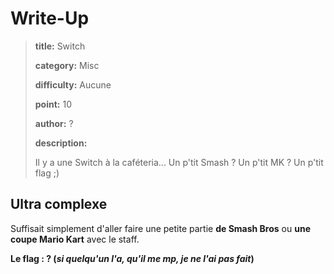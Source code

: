 # Write-Up
> **title:** Switch
>
> **category:** Misc
>
> **difficulty:** Aucune
>
> **point:** 10
>
> **author:** ?
>
> **description:**
>
> Il y a une Switch à la caféteria... Un p'tit Smash ? Un p'tit MK ? Un p'tit flag ;)

## Ultra complexe

Suffisait simplement d'aller faire une petite partie **de Smash Bros** ou **une coupe Mario Kart** avec le staff.

**Le flag : ? (*si quelqu'un l'a, qu'il me mp, je ne l'ai pas fait*)**

